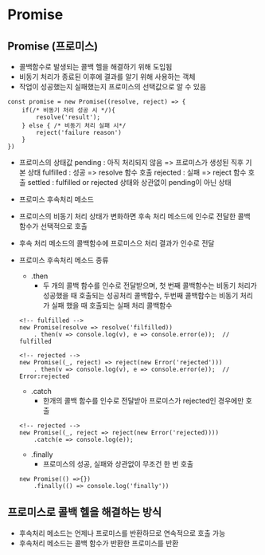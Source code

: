
# Promise

## Promise (프로미스)
- 콜백함수로 발생되는 콜백 헬을 해결하기 위해 도입됨
- 비동기 처리가 종료된 이후에 결과를 알기 위해 사용하는 객체
- 작업이 성공했는지 실패했는지 프로미스의 선택값으로 알 수 있음

```
const promise = new Promise((resolve, reject) => {
    if(/* 비동기 처리 성공 시 */){
        resolve('result');
    } else { /* 비동기 처리 실패 시*/
        reject('failure reason')
    }
})

```

* 프로미스의 상태값
pending : 아직 처리되지 않음 => 프로미스가 생성된 직후 기본 상태
fulfilled : 성공 => resolve 함수 호출
rejected : 실패 => reject 함수 호출
settled : fulfilled or rejected 상태와 상관없이 pending이 아닌 상태

* 프로미스 후속처리 메소드
- 프로미스의 비동기 처리 상태가 변화하면 후속 처리 메소드에 인수로 전달한  콜백 함수가 선택적으로 호출
- 후속 처리 메소드의 콜백함수에 프로미스으 처리 결과가 인수로 전달
- 프로미스 후속처리 메소드 종류
    - .then
        - 두 개의 콜백 함수를 인수로 전달받으며, 첫 번째 콜백함수는 비동기 처리가 성공했을 때 호출되는 성공처리 콜백함수, 두번째 콜백함수는 비동기 처리가 실패 했을 때 호출되는 실패 처리 콜백함수

    ```
    <!-- fulfilled -->
    new Promise(resolve => resolve('filfilled))
        . then(v => console.log(v), e => console.error(e));  // fulfilled

    <!-- rejected -->
    new Promise((_, reject) => reject(new Error('rejected')))
        . then(v => console.log(v), e => console.error(e));  // Error:rejected
    ```

    - .catch
        - 한개의 콜백 함수를 인수로 전달받아 프로미스가 rejected인 경우에만 호출

    ```
    <!-- rejected -->
    new Promise((_, reject => reject(new Error('rejected))))
        .catch(e => console.log(e));
    ```
    
    - .finally
        - 프로미스의 성공, 실패와 상관없이 무조건 한 번 호출
    
    ```
    new Promise(() =>{})
        .finally(() => console.log('finally'))
    ```

## 프로미스로 콜백 헬을 해결하는 방식
- 후속처리 메소드는 언제나 프로미스를 반환하므로 연속적으로 호출 가능
- 후속처리 메소드는 콜백 함수가 반환한 프로미스를 반환

